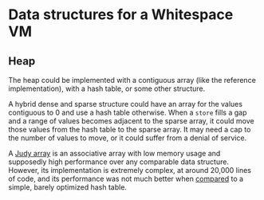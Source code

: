 # Data structures for a Whitespace VM

## Heap

The heap could be implemented with a contiguous array (like the reference
implementation), with a hash table, or some other structure.

A hybrid dense and sparse structure could have an array for the values
contiguous to 0 and use a hash table otherwise. When a `store` fills a gap and a
range of values becomes adjacent to the sparse array, it could move those values
from the hash table to the sparse array. It may need a cap to the number of
values to move, or it could suffer from a denial of service.

A [Judy array](https://en.wikipedia.org/wiki/Judy_array) is an associative array
with low memory usage and supposedly high performance over any comparable data
structure. However, its implementation is extremely complex, at around 20,000
lines of code, and its performance was not much better when [compared](http://www.nothings.org/computer/judy/)
to a simple, barely optimized hash table.
